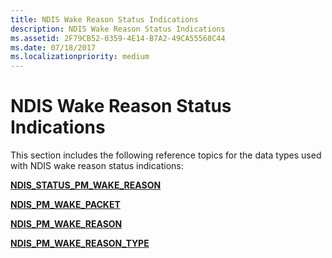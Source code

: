 ```yaml
---
title: NDIS Wake Reason Status Indications
description: NDIS Wake Reason Status Indications
ms.assetid: 2F79CB52-0359-4E14-B7A2-49CA55568C44
ms.date: 07/18/2017
ms.localizationpriority: medium
---
```


# NDIS Wake Reason Status Indications


This section includes the following reference topics for the data types used with NDIS wake reason status indications:

[**NDIS\_STATUS\_PM\_WAKE\_REASON**](ndis-status-pm-wake-reason.md)

[**NDIS\_PM\_WAKE\_PACKET**](https://docs.microsoft.com/windows-hardware/drivers/ddi/ntddndis/ns-ntddndis-_ndis_pm_wake_packet)

[**NDIS\_PM\_WAKE\_REASON**](https://docs.microsoft.com/windows-hardware/drivers/ddi/ntddndis/ns-ntddndis-_ndis_pm_wake_reason)

[**NDIS\_PM\_WAKE\_REASON\_TYPE**](https://docs.microsoft.com/windows-hardware/drivers/ddi/ntddndis/ne-ntddndis-_ndis_pm_wake_reason_type)

 

 




